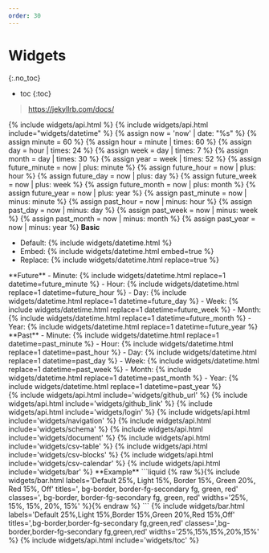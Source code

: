 ```yaml
---
order: 30
---
```


# Widgets
{:.no_toc}
- toc
{:toc}

> <https://jekyllrb.com/docs/>

{% include widgets/api.html %}
{% include widgets/api.html include="widgets/datetime" %}
{% assign now = 'now' | date: "%s" %}
{% assign minute = 60 %}
{% assign hour = minute | times: 60 %}
{% assign day = hour | times: 24 %}
{% assign week = day | times: 7 %}
{% assign month = day | times: 30 %}
{% assign year = week | times: 52 %}
{% assign future_minute = now | plus: minute %}
{% assign future_hour = now | plus: hour %}
{% assign future_day = now | plus: day %}
{% assign future_week = now | plus: week %}
{% assign future_month = now | plus: month %}
{% assign future_year = now | plus: year %}
{% assign past_minute = now | minus: minute %}
{% assign past_hour = now | minus: hour %}
{% assign past_day = now | minus: day %}
{% assign past_week = now | minus: week %}
{% assign past_month = now | minus: month %}
{% assign past_year = now | minus: year %}
**Basic**
- Default: {% include widgets/datetime.html %}
- Embed: {% include widgets/datetime.html embed=true %}
- Replace: {% include widgets/datetime.html replace=true %}
<div class="grid">
<div markdown=1>
**Future**
- Minute: {% include widgets/datetime.html replace=1 datetime=future_minute %}
- Hour: {% include widgets/datetime.html replace=1 datetime=future_hour %}
- Day: {% include widgets/datetime.html replace=1 datetime=future_day %}
- Week: {% include widgets/datetime.html replace=1 datetime=future_week %}
- Month: {% include widgets/datetime.html replace=1 datetime=future_month %}
- Year: {% include widgets/datetime.html replace=1 datetime=future_year %}
</div>
<div markdown=1>
**Past**
- Minute: {% include widgets/datetime.html replace=1 datetime=past_minute %}
- Hour: {% include widgets/datetime.html replace=1 datetime=past_hour %}
- Day: {% include widgets/datetime.html replace=1 datetime=past_day %}
- Week: {% include widgets/datetime.html replace=1 datetime=past_week %}
- Month: {% include widgets/datetime.html replace=1 datetime=past_month %}
- Year: {% include widgets/datetime.html replace=1 datetime=past_year %}
</div>
</div>
{% include widgets/api.html include='widgets/github_url' %}
{% include widgets/api.html include='widgets/github_link' %}
{% include widgets/api.html include='widgets/login' %}
{% include widgets/api.html include='widgets/navigation' %}
{% include widgets/api.html include='widgets/schema' %}
{% include widgets/api.html include='widgets/document' %}
{% include widgets/api.html include='widgets/csv-table' %}
{% include widgets/api.html include='widgets/csv-blocks' %}
{% include widgets/api.html include='widgets/csv-calendar' %}
{% include widgets/api.html include='widgets/bar' %}
**Example**
```liquid
{% raw %}{% include widgets/bar.html labels='Default 25%, Light 15%, Border 15%, Green 20%, Red 15%, Off' titles=', bg-border, border-fg-secondary fg, green, red' classes=', bg-border, border-fg-secondary fg, green, red' widths='25%, 15%, 15%, 20%, 15%' %}{% endraw %}
```
{% include widgets/bar.html labels='Default 25%,Light 15%,Border 15%,Green 20%,Red 15%,Off' titles=',bg-border,border-fg-secondary fg,green,red' classes=',bg-border,border-fg-secondary fg,green,red' widths='25%,15%,15%,20%,15%' %}
{% include widgets/api.html include='widgets/toc' %}
